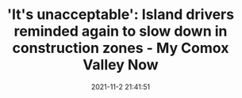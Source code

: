 ---
"title": "'It's unacceptable': Island drivers reminded again to slow down in construction zones - My Comox Valley Now"
"date": "2021-11-2 21:41:51"
"feed_name": "GOOGLENEWSCONSTRUCTION"
"feed_website": "https://news.google.com/search?q=construction%2Bincident&hl=en-US&gl=US&ceid=US:en"
"feed_rss": "https://news.google.com/rss/search?q=construction%2Bincident&hl=en-US&gl=US&ceid=US:en"
"link": "https://www.mycomoxvalleynow.com/82379/its-unacceptable-island-drivers-reminded-again-to-slow-down-in-construction-zones/"
"source": "{'href': 'https://www.mycomoxvalleynow.com', 'title': 'My Comox Valley Now'}"
"file": "_posts/2021-1-1-db7e8a4f368693f3b0ae0c29c5467bcc14adbcee.md"
"accident": "0"
"drilling": "0"
"dead": "0"
"injured": "0"
"arrested": "0"
"place": "unknown place"
"where": "unknown site"
"causes": "unknown"
"place_uri": "unknown place"
---